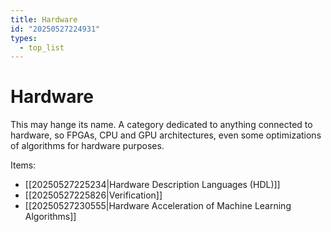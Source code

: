 ```yaml
---
title: Hardware
id: "20250527224931"
types:
  - top_list
---
```


# Hardware
This may hange its name. A category dedicated to anything connected to hardware, so FPGAs, CPU and GPU architectures, even some optimizations of algorithms for hardware purposes.

Items:
- [[20250527225234|Hardware Description Languages (HDL)]]
- [[20250527225826|Verification]]
- [[20250527230555|Hardware Acceleration of Machine Learning Algorithms]]


